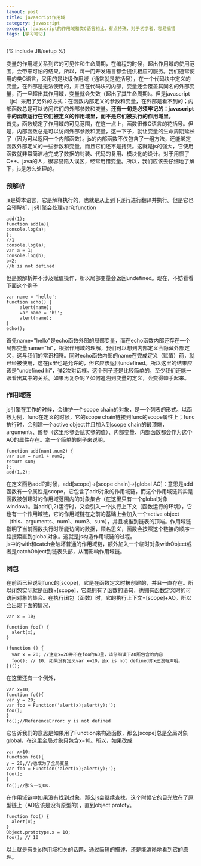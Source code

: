 ```yaml
---
layout: post
title: javascript作用域
category: javascript
excerpt: javascript的作用域和类C语言相比，有点特殊，对于初学者，容易搞错
tags: [学习笔记]
---
```

{% include JB/setup %}  

变量的作用域关系到它的可见性和生命周期，在编程的时候，超出作用域的使用范围，会带来可怕的结果。所以，每一门开发语言都会提供相应的服务。我们通常使用的类C语言，采用的是块级作用域（通常就是花括号），在一个代码块中定义的变量，在外部是无法使用的，并且在代码块的内部，变量还会覆盖其同名的外部变量，而一旦超出其作用域，变量就会失效（超出了其生命周期）。但是javascript（js）采用了另外的方式：在函数内部定义的参数和变量，在外部是看不到的；内部函数总是可以访问它们的外部参数和变量。**还有一句是必须牢记的：javascript中的函数运行在它们被定义的作用域里，而不是它们被执行的作用域里。**  
首先，函数规定了作用域的可见范围，在这一点上，函数很像C语言的花括号。但是，内部函数总是可以访问外部参数和变量，这一下子，就让变量的生命周期延长了（因为可以返回一个内部函数）。js的内部函数不仅包含了一组方法，还能绑定函数外部定义的一些参数和变量，而且它们还不是拷贝。这就是js的强大，它使用函数就非常简洁地完成了数据的封装、代码的复用、模块化的设计。对于用惯了C++、java的人，很容易陷入误区，经常用错变量。所以，我们应该去仔细地了解下，js是怎么处理的。  
### 预解析

js是脚本语言，它是解释执行的，也就是从上到下逐行进行翻译并执行。但是它也会预解析，js引擎会处理var和function

	add(1);
	function add(a){
	console.log(a);
	};
	//1
	console.log(a);
	var a = 1;
	console.log(b);
	b=2;
	//b is not defined

但是预解析并不涉及赋值操作，所以局部变量会返回undefined。现在，不妨看看下面这个例子

	var name = 'hello';
	function echo() {
	     alert(name);
	     var name = 'hi';
	     alert(name);
	}
	echo();

首先name="hello"是echo函数外部的局部变量，而在echo函数内部还存在一个局部变量name="hi"，根据作用域的理解，我们可以想到内部定义会隐藏外部定义，这与我们的常识相符。同时echo函数内部的name在完成定义（赋值）前，就已经被使用，这在js里也是允许的，但它应该返回undefined。所以这里的结果应该是“undefined hi”，弹2次对话框。这个例子还是比较简单的，至少我们还能一眼看出其中的关系。如果再复杂呢？如何追溯到变量的定义，会变得棘手起来。
### 作用域链

js引擎在工作的时候，会维护一个scope chain的对象，是一个列表的形式。以函数为例，func在定义的时候，它的scope chain链接到func的scope属性上；func执行时，会创建一个active object并且加入到scope chain的最顶端，arguments、形参（这里形参会赋实参的值）、内部变量、内部函数都会作为这个AO的属性存在。拿一个简单的例子来说明，

	function add(num1,num2) {
    var sum = num1 + num2;
    return sum;
	};
	add(1,2);

在定义函数add的时候，add[scope]->[scope chain]->[global AO]：意思是add函数有一个属性是scope，它包含了add对象的作用域链，而这个作用域链其实是函数被创建时的作用域范围内的对象集合（在这里只有一个global对象window）。当add(1,2)运行时，又会引入一个执行上下文（函数运行的环境），它也有一个作用域链，它的作用域链在之前的基础上会加入一个active object（this、arguments、num1、num2、sum），并且被推到链表的顶端。作用域链指明了当前函数执行时所能访问的数据，顾名思义，函数会按照这个链接的顺序一路搜索直到global对象。这就是js构造作用域链的过程。  
js中的with和catch会破坏普通的作用域链，额外加入一个临时对象withObject或者是catchObject到链表头部，从而影响作用域链。  
### 闭包

在前面已经说到func的[scope]，它是在函数定义时被创建的，并且一直存在。所以闭包实际就是函数+[scope]，它既拥有了函数的语句，也拥有函数定义时的可访问对象的集合。在执行闭包（函数）时，它的执行上下文=[scope]+AO。所以会出现下面的情况，

	var x = 10;
 
	function foo() {
	  alert(x);
	}
	 
	(function () {
	  var x = 20; //注意x=20并不在foo的AO里，请仔细读下AO所包含的内容
	  foo(); // 10, 如果没有定义var x=10，会x is not defined即x还没有声明。
	})();

在这里还有一个例外，

	var x=10;
	function fo(){
	var y = 20;
	var foo = Function('alert(x);alert(y);');
	foo();
	}
	fo();//ReferenceError: y is not defined

它告诉我们的意思是如果用了Function来构造函数，那么[scope]总是全局对象global，在这里全局对象只包含x=10。所以，如果改成

	var x=10;
	function fo(){
	y = 20;//y也成为了全局变量
	var foo = Function('alert(x);alert(y);');
	foo();
	}
	fo();//那么一切OK.

在作用域链中如果没有找到对象，那么js会继续查找，这个时候它的目光放在了原型链上（AO应该是没有原型的），直到object.prototy。

	function foo() {
	  alert(x);
	}
	Object.prototype.x = 10;
	foo(); // 10

以上就是有关js作用域相关的话题，通过简短的描述，还是能清晰地看到它的原理。
